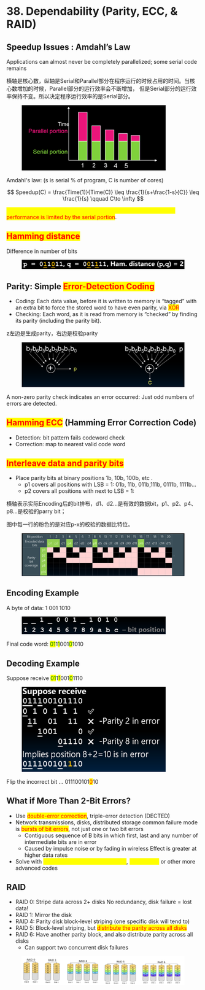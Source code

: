 # 38. Dependability (Parity, ECC, & RAID)

## Speedup Issues : Amdahl’s Law

Applications can almost never be completely parallelized; some serial code remains

横轴是核心数，纵轴是Serial和Parallel部分在程序运行的时候占用的时间。当核心数增加的时候，Parallel部分的运行效率会不断增加， 但是Serial部分的运行效率保持不变。所以决定程序运行效率的是Serial部分。

<figure><img src=".gitbook/assets/image (4) (1) (1).png" alt="" width="375"><figcaption></figcaption></figure>

Amdahl's law: (s is serial % of program, C is number of cores)

$$
Speedup(C) = \frac{Time(1)}{Time(C)} \leq \frac{1}{s+\frac{1-s}{C}} \leq \frac{1}{s} \qquad C\to \infty
$$

<mark style="color:yellow;">Even if the parallel portion of your application speeds up perfectly,</mark> <mark style="color:red;">performance is limited by the serial portion</mark>.

## <mark style="color:red;">Hamming distance</mark>

Difference in number of bits

<figure><img src=".gitbook/assets/image (2) (1) (1) (1) (1) (1) (1).png" alt=""><figcaption></figcaption></figure>

## Parity: Simple <mark style="color:red;">Error-Detection Coding</mark>

* Coding: Each data value, before it is written to memory is “tagged” with an extra bit to force the stored word to have even parity, via <mark style="color:red;">XOR</mark>
* Checking: Each word, as it is read from memory is “checked” by finding its parity (including the parity bit).

z左边是生成parity，右边是校验parity

<figure><img src=".gitbook/assets/image (1) (1) (1) (1) (1) (1) (1).png" alt=""><figcaption></figcaption></figure>

A non-zero parity check indicates an error occurred: Just odd numbers of errors are detected.

## <mark style="color:red;">Hamming ECC</mark> (Hamming Error Correction Code)

* Detection: bit pattern fails codeword check&#x20;
* Correction: map to nearest valid code word

## <mark style="color:red;">Interleave data and parity bits</mark>

* Place parity bits at binary positions 1b, 10b, 100b, etc .&#x20;
  * p1 covers all positions with LSB = 1: 01b, 11b, 011b,111b, 0111b, 1111b...&#x20;
  * p2 covers all positions with next to LSB = 1:&#x20;

横轴表示实际Encoding后的bit排布，d1、d2...是有效的数据bit，p1、p2、p4、p8...是校验的parry bit；

图中每一行的粉色的是对应p-x的校验的数据比特位。

<figure><img src=".gitbook/assets/image (3) (1) (1) (1).png" alt=""><figcaption></figcaption></figure>

## Encoding Example

A byte of data: 1 001 1010

<figure><img src=".gitbook/assets/image (4) (1) (1) (1).png" alt="" width="375"><figcaption></figcaption></figure>

Final code word: <mark style="color:green;">01</mark>1<mark style="color:green;">1</mark>001<mark style="color:green;">0</mark>1010

## Decoding Example

Suppose receive <mark style="color:green;">01</mark>1<mark style="color:green;">1</mark>001<mark style="color:green;">0</mark>1110

<figure><img src=".gitbook/assets/image (5) (1).png" alt="" width="375"><figcaption></figcaption></figure>

Flip the incorrect bit … 011100101<mark style="color:red;">0</mark>10

## What if More Than 2-Bit Errors?

* Use <mark style="color:red;">double-error correction</mark>, triple-error detection (DECTED)&#x20;
* Network transmissions, disks, distributed storage common failure mode is <mark style="color:red;">bursts of bit errors</mark>, not just one or two bit errors&#x20;
  * Contiguous sequence of B bits in which first, last and any number of intermediate bits are in error&#x20;
  * Caused by impulse noise or by fading in wireless Effect is greater at higher data rates&#x20;
* Solve with <mark style="color:yellow;">Cyclic Redundancy Check (CRC)</mark>, <mark style="color:yellow;">interleaving</mark> or other more advanced codes

## RAID

* RAID 0: Stripe data across 2+ disks No redundancy, disk failure = lost data!&#x20;
* RAID 1: Mirror the disk&#x20;
* RAID 4: Parity disk block-level striping (one specific disk will tend to)
* RAID 5: Block-level striping, but <mark style="color:red;">distribute the parity across all disks</mark>
* RAID 6: Have another parity block, and also distribute parity across all disks&#x20;
  * Can support two concurrent disk failures

<figure><img src=".gitbook/assets/image (6) (1).png" alt=""><figcaption></figcaption></figure>
